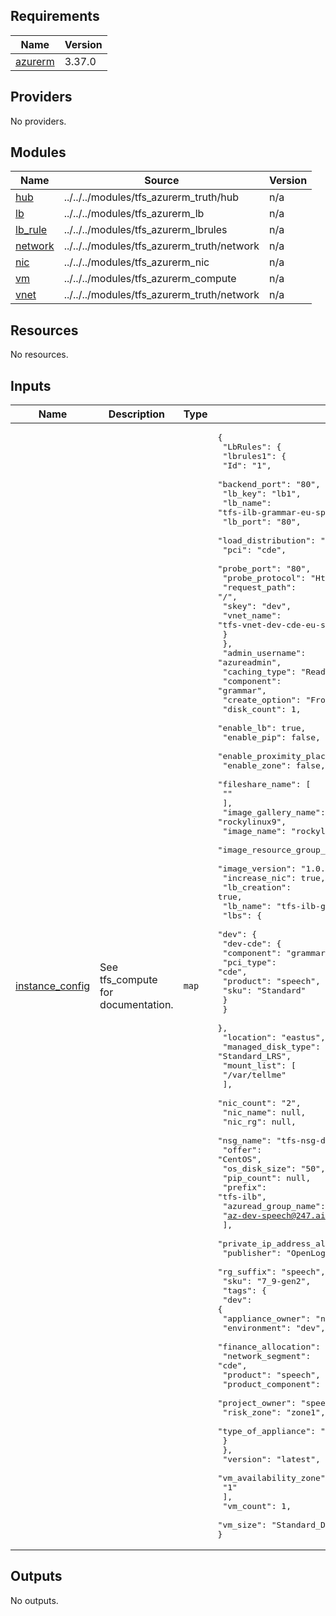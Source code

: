 <!-- BEGIN_TF_DOCS -->
## Requirements

| Name | Version |
|------|---------|
| <a name="requirement_azurerm"></a> [azurerm](#requirement\_azurerm) | 3.37.0 |

## Providers

No providers.

## Modules

| Name | Source | Version |
|------|--------|---------|
| <a name="module_hub"></a> [hub](#module\_hub) | ../../../modules/tfs_azurerm_truth/hub | n/a |
| <a name="module_lb"></a> [lb](#module\_lb) | ../../../modules/tfs_azurerm_lb | n/a |
| <a name="module_lb_rule"></a> [lb\_rule](#module\_lb\_rule) | ../../../modules/tfs_azurerm_lbrules | n/a |
| <a name="module_network"></a> [network](#module\_network) | ../../../modules/tfs_azurerm_truth/network | n/a |
| <a name="module_nic"></a> [nic](#module\_nic) | ../../../modules/tfs_azurerm_nic | n/a |
| <a name="module_vm"></a> [vm](#module\_vm) | ../../../modules/tfs_azurerm_compute | n/a |
| <a name="module_vnet"></a> [vnet](#module\_vnet) | ../../../modules/tfs_azurerm_truth/network | n/a |

## Resources

No resources.

## Inputs

| Name | Description | Type | Default | Required |
|------|-------------|------|---------|:--------:|
| <a name="input_instance_config"></a> [instance\_config](#input\_instance\_config) | See tfs\_compute for documentation. | `map` | <pre>{<br>  "LbRules": {<br>    "lbrules1": {<br>      "Id": "1",<br>      "backend_port": "80",<br>      "lb_key": "lb1",<br>      "lb_name": "tfs-ilb-grammar-eu-speech",<br>      "lb_port": "80",<br>      "load_distribution": "SourceIPProtocol",<br>      "pci": "cde",<br>      "probe_port": "80",<br>      "probe_protocol": "Http",<br>      "request_path": "/",<br>      "skey": "dev",<br>      "vnet_name": "tfs-vnet-dev-cde-eu-speech"<br>    }<br>  },<br>  "admin_username": "azureadmin",<br>  "caching_type": "ReadWrite",<br>  "component": "grammar",<br>  "create_option": "FromImage",<br>  "disk_count": 1,<br>  "enable_lb": true,<br>  "enable_pip": false,<br>  "enable_proximity_placement_group": true,<br>  "enable_zone": false,<br>  "fileshare_name": [<br>    ""<br>  ],<br>  "image_gallery_name": "rockylinux9",<br>  "image_name": "rockylinux9",<br>  "image_resource_group_name": "tfs-rg-hub-eu-landingzone",<br>  "image_version": "1.0.1",<br>  "increase_nic": true,<br>  "lb_creation": true,<br>  "lb_name": "tfs-ilb-grammar-eu-speech",<br>  "lbs": {<br>    "dev": {<br>      "dev-cde": {<br>        "component": "grammar",<br>        "pci_type": "cde",<br>        "product": "speech",<br>        "sku": "Standard"<br>      }<br>    }<br>  },<br>  "location": "eastus",<br>  "managed_disk_type": "Standard_LRS",<br>  "mount_list": [<br>    "/var/tellme"<br>  ],<br>  "nic_count": "2",<br>  "nic_name": null,<br>  "nic_rg": null,<br>  "nsg_name": "tfs-nsg-dev-cde-app-data-eu-speech",<br>  "offer": "CentOS",<br>  "os_disk_size": "50",<br>  "pip_count": null,<br>  "prefix": "tfs-ilb",<br>  "azuread_group_name": [<br>    "az-dev-speech@247.ai"<br>  ],<br>  "private_ip_address_alloc": "Dynamic",<br>  "publisher": "OpenLogic",<br>  "rg_suffix": "speech",<br>  "sku": "7_9-gen2",<br>  "tags": {<br>    "dev": {<br>      "appliance_owner": "networking",<br>      "environment": "dev",<br>      "finance_allocation": "finance_allocation",<br>      "network_segment": "cde",<br>      "product": "speech",<br>      "product_component": "grammar",<br>      "project_owner": "speech",<br>      "risk_zone": "zone1",<br>      "type_of_appliance": "web"<br>    }<br>  },<br>  "version": "latest",<br>  "vm_availability_zone": [<br>    "1"<br>  ],<br>  "vm_count": 1,<br>  "vm_size": "Standard_DS1_v2"<br>}</pre> | no |

## Outputs

No outputs.
<!-- END_TF_DOCS -->